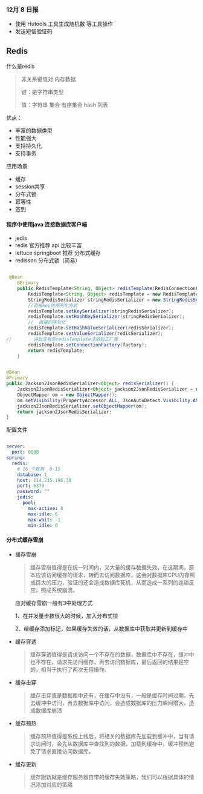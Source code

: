 ### 12月 8 日报

- 使用 Hutools 工具生成随机数 等工具操作
- 发送短信验证码



## Redis

什么是redis 

> 非关系键值对 内存数据
>
> 键：是字符串类型
>
> 值：字符串 集合 有序集合 hash 列表

优点：

- 丰富的数据类型
- 性能强大
- 支持持久化
- 支持事务

应用场景

- 缓存
- session共享
- 分布式锁
- 幂等性
- 签到

#### 程序中使用java 连接数据库客户端

- jedis
- redis 官方推荐 api 比较丰富
- lettuce  springboot 推荐 分布式缓存
- redisson  分布式锁（简易）



```java

 @Bean
    @Primary
    public RedisTemplate<String, Object> redisTemplate(RedisConnectionFactory factory, RedisSerializer<?> redisSerializer) {
        RedisTemplate<String, Object> redisTemplate = new RedisTemplate<>();
        StringRedisSerializer stringRedisSerializer = new StringRedisSerializer();
        //直接key的序列化方式
        redisTemplate.setKeySerializer(stringRedisSerializer);
        redisTemplate.setHashKeySerializer(stringRedisSerializer);
        //  直接的序列化
        redisTemplate.setHashValueSerializer(redisSerializer);
        redisTemplate.setValueSerializer(redisSerializer);
//        讲自定有的redisTemplate注册到工厂类
        redisTemplate.setConnectionFactory(factory);
        return redisTemplate;
    }

```

```java

@Bean
@Primary
public Jackson2JsonRedisSerializer<Object> redisSerializer() {
    Jackson2JsonRedisSerializer<Object> jackson2JsonRedisSerializer = new Jackson2JsonRedisSerializer<>(Object.class);
    ObjectMapper om = new ObjectMapper();
    om.setVisibility(PropertyAccessor.ALL, JsonAutoDetect.Visibility.ANY);
    jackson2JsonRedisSerializer.setObjectMapper(om);
    return jackson2JsonRedisSerializer;
}

```

配置文件

```yml

server:
  port: 6800
spring:
  redis:
    # 16 个数据  0-15
    database: 1
    host: 114.215.196.38
    port: 6379
    password: ""
    jedis:
      pool:
        max-active: 8
        max-idle: 6
        max-wait: -1
        min-idle: 0

```



#### 分布式缓存雪崩

- 缓存雪崩

  > 缓存雪崩值得是在统一时间内，又大量的缓存数据失效，在这期间，原本应该访问缓存的请求，转而去访问数据库，这会对数据库CPU内存照成巨大的压力，验证的还会造成数据库死机，从而造成一系列的连锁反应，照成系统崩溃。

  应对缓存雪崩一般有3中处理方式

  1、在并发量步数很大的时候，加入分布式锁

  2、给缓存添加标记，如果缓存失效的话，从数据库中获取并更新到缓存中

- 缓存穿透

  > 缓存穿透值得是请求访问一个不存在的数据，数据库中不存在，缓冲中也不存在，请求先访问缓存，再去访问数据库，最后返回的结果是空的，相当于执行了两次无用操作。

- 缓存击穿

  > 缓存击穿值是数据库中还有，在缓存中没有，一般是缓存时间过期，先去缓冲中访问，再去数据库中访问，会造成数据库的压力瞬间增大，造成数据库崩溃

- 缓存预热

  > 缓存预热值得是系统上线后，将相关的数据库先加载到缓冲中，当有请求访问时，会先从数据库中查找到的数据，加载到缓存中，缓冲预热避免了请求直接访问数据库。

- 缓存更新

  > 缓存跟新就是缓存服务器自带的缓存失效策略，我们可以根据具体的情况添加对应的策略